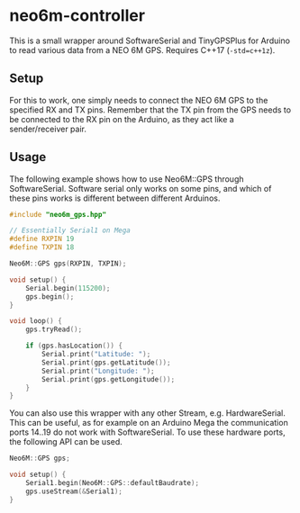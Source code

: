 # neo6m-controller

This is a small wrapper around SoftwareSerial and TinyGPSPlus for Arduino to read various data from a NEO 6M GPS. Requires C++17 (`-std=c++1z`).

## Setup

For this to work, one simply needs to connect the NEO 6M GPS to the specified RX and TX pins. Remember that the TX pin from the GPS needs to be connected to the RX pin on the Arduino, as they act like a sender/receiver pair.

## Usage

The following example shows how to use Neo6M::GPS through SoftwareSerial. Software serial only
works on some pins, and which of these pins works is different between different Arduinos.

```cpp
#include "neo6m_gps.hpp"

// Essentially Serial1 on Mega
#define RXPIN 19
#define TXPIN 18

Neo6M::GPS gps(RXPIN, TXPIN);

void setup() {
    Serial.begin(115200);
    gps.begin();
}

void loop() {
    gps.tryRead();

    if (gps.hasLocation()) {
        Serial.print("Latitude: ");
        Serial.print(gps.getLatitude());
        Serial.print("Longitude: ");
        Serial.print(gps.getLongitude());
    }
}
```

You can also use this wrapper with any other Stream, e.g. HardwareSerial. This can be useful, as
for example on an Arduino Mega the communication ports 14..19 do not work with SoftwareSerial.
To use these hardware ports, the following API can be used.

```cpp
Neo6M::GPS gps;

void setup() {
    Serial1.begin(Neo6M::GPS::defaultBaudrate);
    gps.useStream(&Serial1);
}
```
